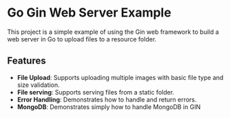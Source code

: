 # Go Gin Web Server Example

This project is a simple example of using the Gin web framework to build a web server in Go to upload files to a resource folder.


## Features

- **File Upload**: Supports uploading multiple images with basic file type and size validation.
- **File serving**: Supports serving files from a static folder.
- **Error Handling**: Demonstrates how to handle and return errors.
- **MongoDB**: Demonstrates simply how to handle MongoDB in GIN 
